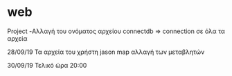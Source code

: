 # web
Project
-Αλλαγή του ονόματος αρχείου connectdb => connection σε όλα τα αρχεία

28/09/19 
Τα αρχεία του χρήστη jason map αλλαγή των μεταβλητών 

30/09/19
Τελικό ώρα 20:00
